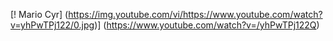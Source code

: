 [! Mario Cyr]
(https://img.youtube.com/vi/https://www.youtube.com/watch?v=yhPwTPj122/0.jpg)] (https://www.youtube.com/watch?v=/yhPwTPj122Q)
